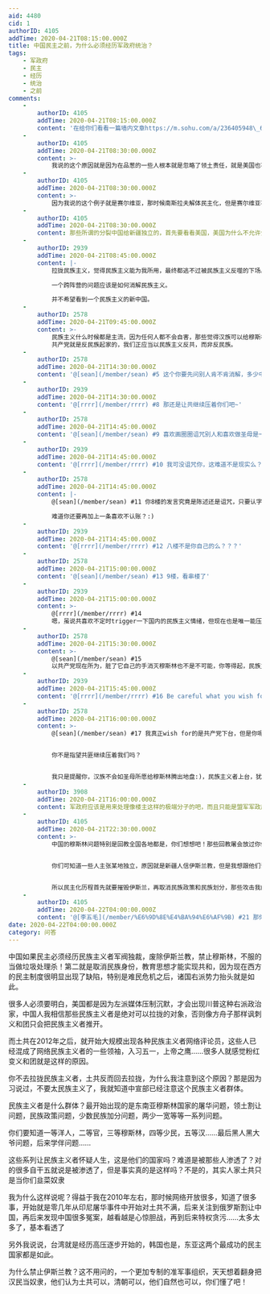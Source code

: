```yaml
---
aid: 4480
cid: 1
authorID: 4105
addTime: 2020-04-21T08:15:00.000Z
title: 中国民主之前，为什么必须经历军政府统治？
tags:
    - 军政府
    - 民主
    - 经历
    - 统治
    - 之前
comments:
    -
        authorID: 4105
        addTime: 2020-04-21T08:15:00.000Z
        content: '在给你们看看一篇墙内文章https://m.sohu.com/a/236405948\_681813'
    -
        authorID: 4105
        addTime: 2020-04-21T08:30:00.000Z
        content: >-
            我说的这个原因就是因为在品葱的一些人根本就是忽略了领土责任，就是美国也不会随意给一个州独立，一些人还想给新疆独立，简直就是痴人说梦，根本没有认识到，就是未来真正土共倒了，民族主义高潮也会来了的问题，这时候主张新疆独立只会被民族主义军阀推翻
    -
        authorID: 4105
        addTime: 2020-04-21T08:30:00.000Z
        content: >-
            因为我说的这个例子就是赛尔维亚，那时候南斯拉夫解体民主化，但是赛尔维亚不强，加上被北约轰炸，而中国也会那时候成为大号的赛尔维亚，但是中国目前就是不管怎么诋毁依然拥有洲际核武，可以威胁全世界，这就是为什么不同
    -
        authorID: 4105
        addTime: 2020-04-21T08:30:00.000Z
        content: 那些所谓的分裂中国给新疆独立的，首先要看看美国，美国为什么不允许分裂，所以最好的办法就是通过民族主义摧毁伊斯兰教
    -
        authorID: 2939
        addTime: 2020-04-21T08:45:00.000Z
        content: |-
            拉拢民族主义，觉得民族主义能为我所用，最终都逃不过被民族主义反噬的下场。

            一个跨阵营的问题应该是如何消解民族主义。

            并不希望看到一个民族主义的新中国。
    -
        authorID: 2578
        addTime: 2020-04-21T09:45:00.000Z
        content: >-
            民族主义什么时候都是主流，因为任何人都不会自害，那些觉得汉族可以给穆斯林腾地方的，只能被历史洪流淹没。
            共产党就是反民族起家的，我们正应当以民族主义反共，而非反民族。
    -
        authorID: 2578
        addTime: 2020-04-21T14:30:00.000Z
        content: '@[sean](/member/sean) #5 这个你要先问别人肯不肯消解，多少中国人甘冒后代成为穆斯林的风险陪你做圣母'
    -
        authorID: 2939
        addTime: 2020-04-21T14:30:00.000Z
        content: '@[rrrr](/member/rrrr) #8 那还是让共继续压着你们吧~'
    -
        authorID: 2578
        addTime: 2020-04-21T14:45:00.000Z
        content: '@[sean](/member/sean) #9 喜欢画圈圈诅咒别人和喜欢做圣母是一种性格的两面:)'
    -
        authorID: 2939
        addTime: 2020-04-21T14:45:00.000Z
        content: '@[rrrr](/member/rrrr) #10 我可没诅咒你，这难道不是现实么？'
    -
        authorID: 2578
        addTime: 2020-04-21T14:45:00.000Z
        content: |-
            @[sean](/member/sean) #11 你8楼的发言究竟是陈述还是诅咒，只要认字就看得懂

            难道你还要再加上一条喜欢不认账？:)
    -
        authorID: 2939
        addTime: 2020-04-21T14:45:00.000Z
        content: '@[rrrr](/member/rrrr) #12 八楼不是你自己的么？？？'
    -
        authorID: 2578
        addTime: 2020-04-21T15:00:00.000Z
        content: '@[sean](/member/sean) #13 9楼，看串楼了'
    -
        authorID: 2939
        addTime: 2020-04-21T15:00:00.000Z
        content: >-
            @[rrrr](/member/rrrr) #14
            嗯，虽说共喜欢不定时trigger一下国内的民族主义情绪，但现在也是唯一能压制这种自下而上民族主义的力量。在气放掉之前揭开高压锅盖似乎不是明智的选择。见谅！
    -
        authorID: 2578
        addTime: 2020-04-21T15:30:00.000Z
        content: >-
            @[sean](/member/sean) #15
            以共产党现在所为，脏了它自己的手消灭穆斯林也不是不可能，你等得起，民族主义者也等得起:)
    -
        authorID: 2939
        addTime: 2020-04-21T15:45:00.000Z
        content: '@[rrrr](/member/rrrr) #16 Be careful what you wish for!'
    -
        authorID: 2578
        addTime: 2020-04-21T16:00:00.000Z
        content: >-
            @[sean](/member/sean) #17 我真正wish for的是共产党下台，但是你呢？


            你不是指望共匪继续压着我们吗？


            我只是提醒你，汉族不会如圣母所愿给穆斯林腾出地盘:)，民族主义者上台，犹有愿意归化的穆斯林的活路，真等到共产党把国内搞到互相仇视，冲突拉高，到时候不光是穆斯林，恐怕连圣母们都没有立足之地了:)
    -
        authorID: 3908
        addTime: 2020-04-21T16:00:00.000Z
        content: 军政府应该是用来处理像楼主这样的极端分子的吧，而且只能是盟军军政府
    -
        authorID: 4105
        addTime: 2020-04-21T22:30:00.000Z
        content: >-
            中国的穆斯林问题特别是回教全国各地都是，你们想想吧！那些回教屠会放过你们？所以所谓腾出土地给他们，那么你得从全国各地都分割，因为回教遍布中国各地。


            你们可知道一些人主张某地独立，原因就是新疆人信伊斯兰教，但是我想跟他们说，全国各地都是那个宗教的人，特别是回教，所以有用吗？只有像安哥拉那样强制废除禁止那个宗教才有用，而且说到民族，基本一些都是强行分出来的，你们可知道广东原先还想分客家族，潮汕族，后来被叶剑英这些人反对，那些人才没有分


            所以民主化历程首先就要摧毁伊斯兰，再取消民族政策和民族划分，那些攻击我的人基本都是圣母婊和回教徒！
    -
        authorID: 4105
        addTime: 2020-04-22T04:00:00.000Z
        content: '@[李五毛](/member/%E6%9D%8E%E4%BA%94%E6%AF%9B) #21 那你去穆斯林聚集地定居啊！别叫'
date: 2020-04-22T04:00:00.000Z
category: 问答
---
```


中国如果民主必须经历民族主义者军阀独裁，废除伊斯兰教，禁止穆斯林，不服的当做垃圾处理杀！第二就是取消民族身份，教育思想才能实现共和，因为现在西方的民主制度很明显出现了缺陷，特别是难民危机之后，诸国右派势力抬头就是如此。

很多人必须要明白，美国都是因为左派媒体压制沉默，才会出现川普这种右派政治家，中国人我相信那些民族主义者是绝对可以拉拢的对象，否则像方舟子那样讽刺义和团只会把民族主义者推开。

而土共在2012年之后，就开始大规模出现各种民族主义者网络评论员，这些人已经混成了网络民族主义者的一些领袖，入习五一，上帝之鹰……很多人就感觉粉红变义和团就是这样的原因。

你不去拉拢民族主义者，土共反而回去拉拢，为什么我注意到这个原因？那是因为习说过，不要太民族主义了，我就知道中宣部已经注意这个民族主义者群体。

民族主义者是什么群体？最开始出现的是东南亚穆斯林国家的屠华问题，领土割让问题，民族政策问题，少数民族加分问题，两少一宽等等一系列问题。

你们要知道一等洋人，二等官，三等穆斯林，四等少民，五等汉……最后黑人黑大爷问题，后来学伴问题……

这些系列让民族主义者怀疑人生，这是他们的国家吗？难道是被那些人渗透了？对的很多自干五就说是被渗透了，但是事实真的是这样吗？不是的，其实人家土共只是当你们韭菜奴隶

我为什么这样说呢？得益于我在2010年左右，那时候网络开放很多，知道了很多事，开始就是零几年从印尼屠华事件中开始对土共不满，后来关注到俄罗斯割让中国，再后来发现中国很多冤案，越看越是心惊胆战，再到后来特权贪污……太多太多了，基本看透了

另外我说说，台湾就是经历高压逐步开始的，韩国也是，东亚这两个最成功的民主国家都是如此。

为什么禁止伊斯兰教？这不用问的，一个更加专制的准军事组织，天天想着翻身把汉民当奴隶，他们认为土共可以，清朝可以，他们自然也可以，你们懂了吧！
